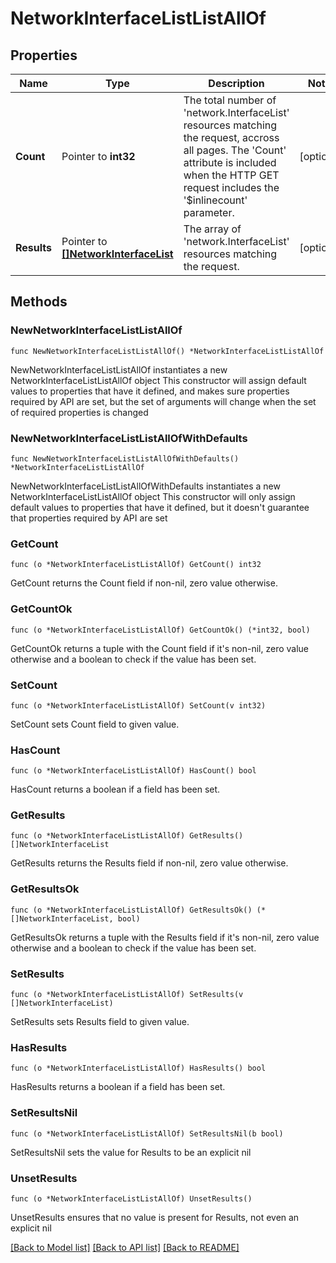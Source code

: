 # NetworkInterfaceListListAllOf

## Properties

Name | Type | Description | Notes
------------ | ------------- | ------------- | -------------
**Count** | Pointer to **int32** | The total number of &#39;network.InterfaceList&#39; resources matching the request, accross all pages. The &#39;Count&#39; attribute is included when the HTTP GET request includes the &#39;$inlinecount&#39; parameter. | [optional] 
**Results** | Pointer to [**[]NetworkInterfaceList**](NetworkInterfaceList.md) | The array of &#39;network.InterfaceList&#39; resources matching the request. | [optional] 

## Methods

### NewNetworkInterfaceListListAllOf

`func NewNetworkInterfaceListListAllOf() *NetworkInterfaceListListAllOf`

NewNetworkInterfaceListListAllOf instantiates a new NetworkInterfaceListListAllOf object
This constructor will assign default values to properties that have it defined,
and makes sure properties required by API are set, but the set of arguments
will change when the set of required properties is changed

### NewNetworkInterfaceListListAllOfWithDefaults

`func NewNetworkInterfaceListListAllOfWithDefaults() *NetworkInterfaceListListAllOf`

NewNetworkInterfaceListListAllOfWithDefaults instantiates a new NetworkInterfaceListListAllOf object
This constructor will only assign default values to properties that have it defined,
but it doesn't guarantee that properties required by API are set

### GetCount

`func (o *NetworkInterfaceListListAllOf) GetCount() int32`

GetCount returns the Count field if non-nil, zero value otherwise.

### GetCountOk

`func (o *NetworkInterfaceListListAllOf) GetCountOk() (*int32, bool)`

GetCountOk returns a tuple with the Count field if it's non-nil, zero value otherwise
and a boolean to check if the value has been set.

### SetCount

`func (o *NetworkInterfaceListListAllOf) SetCount(v int32)`

SetCount sets Count field to given value.

### HasCount

`func (o *NetworkInterfaceListListAllOf) HasCount() bool`

HasCount returns a boolean if a field has been set.

### GetResults

`func (o *NetworkInterfaceListListAllOf) GetResults() []NetworkInterfaceList`

GetResults returns the Results field if non-nil, zero value otherwise.

### GetResultsOk

`func (o *NetworkInterfaceListListAllOf) GetResultsOk() (*[]NetworkInterfaceList, bool)`

GetResultsOk returns a tuple with the Results field if it's non-nil, zero value otherwise
and a boolean to check if the value has been set.

### SetResults

`func (o *NetworkInterfaceListListAllOf) SetResults(v []NetworkInterfaceList)`

SetResults sets Results field to given value.

### HasResults

`func (o *NetworkInterfaceListListAllOf) HasResults() bool`

HasResults returns a boolean if a field has been set.

### SetResultsNil

`func (o *NetworkInterfaceListListAllOf) SetResultsNil(b bool)`

 SetResultsNil sets the value for Results to be an explicit nil

### UnsetResults
`func (o *NetworkInterfaceListListAllOf) UnsetResults()`

UnsetResults ensures that no value is present for Results, not even an explicit nil

[[Back to Model list]](../README.md#documentation-for-models) [[Back to API list]](../README.md#documentation-for-api-endpoints) [[Back to README]](../README.md)


